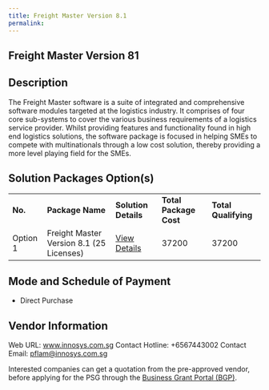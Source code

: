```yaml
---
title: Freight Master Version 8.1
permalink: 
---
```


## Freight Master Version 81

## Description

The Freight Master software is a suite of integrated and comprehensive software modules targeted at the logistics industry. It comprises of four core sub-systems to cover the various business requirements of a logistics service provider. Whilst providing features and functionality found in high end logistics solutions, the software package is focused in helping SMEs to compete with multinationals through a low cost solution, thereby providing a more level playing field for the SMEs.

## Solution Packages Option(s)

<table>
<tr>
<td><b>No.</b></td>
<td><b>Package Name</b></td>
<td><b>Solution Details</b></td>
<td><b>Total Package Cost</b></td>
<td><b>Total Qualifying</b></td>
</tr>
<tr>
<td>Option 1</td>
<td>Freight Master Version 8.1 (25 Licenses)</td>
<td><a href='https://www.gobusiness.gov.sg/images/psg/Desensitised_Innosys_20200256_Annex_3_Part_5.pdf'>View Details</a></td>
<td>37200</td>
<td>37200</td>
</tr>
</table>

## Mode and Schedule of Payment

 - Direct Purchase

## Vendor Information

 Web URL: www.innosys.com.sg 
Contact Hotline: +6567443002 
Contact Email: pflam@innosys.com.sg 


Interested companies can get a quotation from the pre-approved vendor, before applying for the PSG through the <a href='https://www.businessgrants.gov.sg/'>Business Grant Portal (BGP)</a>.
